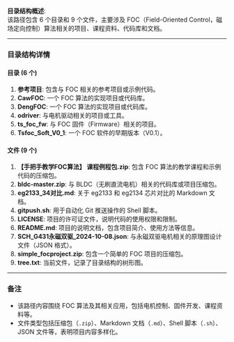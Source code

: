 **目录结构概述**:  
该路径包含 6 个目录和 9 个文件，主要涉及 FOC（Field-Oriented Control，磁场定向控制）算法相关的项目、课程资料、代码库和文档。

---

### 目录结构详情

#### 目录 (6 个)
1. **参考项目**: 包含与 FOC 相关的参考项目或示例代码。
2. **CawFOC**: 一个 FOC 算法的实现项目或代码库。
3. **DengFOC**: 一个 FOC 算法的实现项目或代码库。
4. **odriver**: 与电机驱动相关的项目或工具。
5. **ts_foc_fw**: 与 FOC 固件（Firmware）相关的项目。
6. **Tsfoc_Soft_V0_1**: 一个 FOC 软件的早期版本（V0.1）。

#### 文件 (9 个)
1. **【手把手教学FOC算法】 课程例程包.zip**: 包含 FOC 算法的教学课程和示例代码的压缩包。
2. **bldc-master.zip**: 与 BLDC（无刷直流电机）相关的代码库或项目压缩包。
3. **eg2133_34对比.md**: 关于 eg2133 和 eg2134 芯片对比的 Markdown 文档。
4. **gitpush.sh**: 用于自动化 Git 推送操作的 Shell 脚本。
5. **LICENSE**: 项目的许可证文件，说明代码的使用权限和限制。
6. **README.md**: 项目的说明文档，包含项目简介、使用方法等信息。
7. **SCH_G431永磁双驱_2024-10-08.json**: 与永磁双驱电机相关的原理图设计文件（JSON 格式）。
8. **simple_focproject.zip**: 包含一个简单的 FOC 项目的压缩包。
9. **tree.txt**: 当前文件，记录了目录结构的树形图。

---

### 备注
- 该路径内容围绕 FOC 算法及其相关应用，包括电机控制、固件开发、课程资料等。
- 文件类型包括压缩包（`.zip`）、Markdown 文档（`.md`）、Shell 脚本（`.sh`）、JSON 文件等，表明项目内容多样化。
